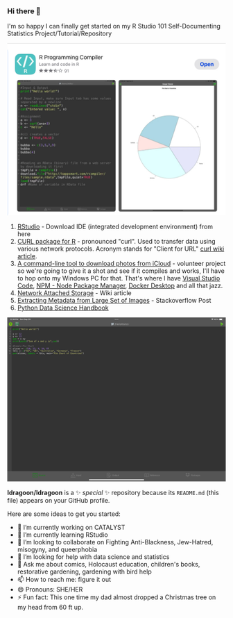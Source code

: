 ### Hi there 👋

I'm so happy I can finally get started on my R Studio 101 Self-Documenting Statistics Project/Tutorial/Repository

![screenshot of r programming compiler app from Apple App store walled garden](img/IMG_9791.jpeg)

1. [RStudio](https://posit.co/downloads/) - Download IDE (integrated development environment) from here
2. [CURL package for R](https://cran.r-project.org/web//packages/curl/vignettes/intro.html) - pronounced "curl". Used to transfer data using various network protocols. Acronym stands for "Client for URL" [curl wiki article](https://en.wikipedia.org/wiki/CURL).
3. [A command-line tool to download photos from iCloud](https://github.com/icloud-photos-downloader/icloud_photos_downloader) - volunteer project so we're going to give it a shot and see if it compiles and works, I'll have to hop onto my Windows PC for that. That's where I have [Visual Studio Code](https://code.visualstudio.com), [NPM - Node Package Manager](https://www.npmjs.com), [Docker Desktop](https://www.docker.com/products/docker-desktop/) and all that jazz.
4. [Network Attached Storage](https://en.wikipedia.org/wiki/Network-attached_storage) - Wiki article
5. [Extracting Metadata from Large Set of Images](https://stackoverflow.com/questions/59707871/extracting-metadata-from-large-set-of-images#59708254) - Stackoverflow Post
6. [Python Data Science Handbook](https://jakevdp.github.io/PythonDataScienceHandbook/)

![screenshot of r programming compiler](img/IMG_9792.png)

**ldragoon/ldragoon** is a ✨ _special_ ✨ repository because its `README.md` (this file) appears on your GitHub profile.

Here are some ideas to get you started:

- 🔭 I’m currently working on CATALYST
- 🌱 I’m currently learning RStudio
- 👯 I’m looking to collaborate on Fighting Anti-Blackness, Jew-Hatred, misogyny, and queerphobia
- 🤔 I’m looking for help with data science and statistics
- 💬 Ask me about comics, Holocaust education, children's books, restorative gardening, gardening with bird help
- 📫 How to reach me: figure it out
- 😄 Pronouns: SHE/HER
- ⚡ Fun fact: This one time my dad almost dropped a Christmas tree on my head from 60 ft up.
